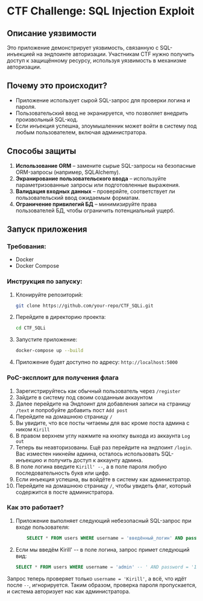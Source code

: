 # CTF Challenge: SQL Injection Exploit

## Описание уязвимости
Это приложение демонстрирует уязвимость, связанную с SQL-инъекцией на эндпоинте авторизации. Участникам CTF нужно получить доступ к защищённому ресурсу, используя уязвимость в механизме авторизации.

## Почему это происходит?
- Приложение использует сырой SQL-запрос для проверки логина и пароля.
- Пользовательский ввод не экранируется, что позволяет внедрить произвольный SQL-код.
- Если инъекция успешна, злоумышленник может войти в систему под любым пользователем, включая администратора.

## Способы защиты
1. **Использование ORM** – замените сырые SQL-запросы на безопасные ORM-запросы (например, SQLAlchemy).
2. **Экранирование пользовательского ввода** – используйте параметризованные запросы или подготовленные выражения.
3. **Валидация входных данных** – проверяйте, соответствует ли пользовательский ввод ожидаемым форматам.
4. **Ограничение привилегий БД** – минимизируйте права пользователей БД, чтобы ограничить потенциальный ущерб.

## Запуск приложения
### Требования:
- Docker
- Docker Compose

### Инструкция по запуску:
1. Клонируйте репозиторий:
   ```bash
   git clone https://github.com/your-repo/CTF_SQLi.git
2. Перейдите в директорию проекта:
    ```bash
   cd CTF_SQLi
3. Запустите приложение:
    ```bash
   docker-compose up --build
4. Приложение будет доступно по адресу: `http://localhost:5000`

### PoC-эксплоит для получения флага
1. Зарегистрируйтесь как обычный пользователь через `/register`
2. Зайдите в систему под своим созданным аккаунтом
3. Далее перейдите на Эндпоинт для добавления записи на страницу `/text` и попробуйте добавить пост `Add post`
4. Перейдите на домашнюю страницу `/`
5. Вы увидите, что все посты читаемы для вас кроме поста админа с ником `Kirill`
6. В правом верхнем углу нажмите на кнопку выхода из аккаунта `Log out`
7. Теперь вы неавторизованы. Ещё раз перейдите на эндпоинт `/login`. Вас изместен никнейм админа, осталось использовать SQL-инъекцию и получить доступ к аккаунту админа.
8. В поле логина введите `Kirill' --`, а в поле пароля любую последовательность букв или цифр.
9. Если инъекция успешна, вы войдёте в систему как администратор.
10. Перейдите на домашнюю страницу `/`, чтобы увидеть флаг, который содержится в посте администратора.

### Как это работает?
1. Приложение выполняет следующий небезопасный SQL-запрос при входе пользователя:
    ```sql
        SELECT * FROM users WHERE username = 'введённый_логин' AND password = 'введённый_пароль';
2. Если мы введём Kirill' -- в поле логина, запрос примет следующий вид:
    ```sql
    SELECT * FROM users WHERE username = 'admin' -- ' AND password = '123';
Запрос теперь проверяет только `username = 'Kirill'`, а всё, что идёт после `--`, игнорируется.
Таким образом, проверка пароля пропускается, и система авторизует нас как администратора.